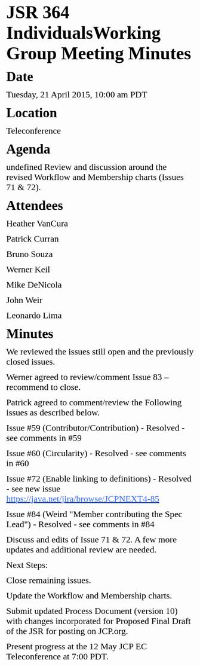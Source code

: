 <font color="#000000"><font face="Times-Roman, serif"><font size="7">**JSR 364 IndividualsWorking Group Meeting Minutes**</font></font></font>

<font color="#000000"><font face="Times-Roman, serif"><font size="6" style="font-size: 27pt">**Date**</font></font></font>

<font color="#000000"><font face="Times-Roman, serif"><font size="5">Tuesday, 21 April 2015, 10:00 am PDT</font></font></font>

<font color="#000000"><font face="Times-Roman, serif"><font size="6" style="font-size: 27pt">**Location**</font></font></font>

<font color="#000000"><font face="Times-Roman, serif"><font size="5">Teleconference</font></font></font>

<font color="#000000"><font face="Times-Roman, serif"><font size="6" style="font-size: 27pt">**Agenda**</font></font></font>

<font color="#000000"><font face="Times-Roman, serif"><font size="5"><span style="font-weight: normal">undefined Review and discussion around the revised Workflow and Membership charts (Issues 71 & 72).</span></font></font></font>

<font color="#000000"><font face="Times-Roman, serif"><font size="6" style="font-size: 27pt">**Attendees**</font></font></font>

<font color="#000000"><font face="Times-Roman, serif"><font size="5">Heather VanCura</font></font></font>

<font color="#000000"><font face="Times-Roman, serif"><font size="5">Patrick Curran</font></font></font>

<font color="#000000"><font face="Times-Roman, serif"><font size="5">Bruno Souza</font></font></font>

<font color="#000000"><font face="Times-Roman, serif"><font size="5">Werner Keil</font></font></font>

<font color="#000000"><font face="Times-Roman, serif"><font size="5">Mike DeNicola</font></font></font>

<font color="#000000"><font face="Times-Roman, serif"><font size="5">John Weir</font></font></font>

<font color="#000000"><font face="Times-Roman, serif"><font size="5">Leonardo Lima</font></font></font>

<font color="#000000"><font face="Times-Roman, serif"><font size="6" style="font-size: 27pt">**Minutes**</font></font></font>

<font color="#000000"><font face="Times New Roman, serif"><font size="5"><span style="font-weight: normal">We reviewed the issues still open and the previously closed issues.</span></font></font></font>

<font color="#000000"><font face="Times New Roman, serif"><font size="5"><span style="font-weight: normal">Werner agreed to review/comment Issue 83 – recommend to close.</span></font></font></font>

<font face="Times New Roman, serif"><font size="5"><font color="#000000"><span style="font-weight: normal">Patrick agreed to comment/review the Following issues as described below.</span></font></font></font>

<font color="#000000"><font face="Times New Roman, serif"><font size="5">Issue #59 (Contributor/Contribution) - Resolved - see comments in #59</font></font></font>

<font color="#000000"><font face="Times New Roman, serif"><font size="5">Issue #60 (Circularity) - Resolved - see comments in #60</font></font></font>

<font color="#000000"><font face="Times New Roman, serif"><font size="5">Issue #72 (Enable linking to definitions) - Resolved - see new issue</font></font></font> [<font color="#386eff"><font face="Times New Roman, serif"><font size="5"><u>https://java.net/jira/browse/JCPNEXT4-85</u></font></font></font>](https://github.com/jcp-org/jcpnext4/issues/79)

<font face="Times New Roman, serif"><font size="5"><font color="#000000">Issue #84 (Weird "Member contributing the Spec Lead") - Resolved - see comments in #84</font></font></font>

<font face="Times New Roman, serif"><font size="5"><font color="#000000">Discuss and edits of Issue 71 & 72\. A few more updates and additional review are needed.</font></font></font>

<font color="#000000"><font face="Times-Roman, serif"><font size="5">Next Steps:</font></font></font>

<font color="#000000"><font face="Times-Roman, serif"><font size="5">Close remaining issues.</font></font></font>

<font color="#000000"><font face="Times-Roman, serif"><font size="5">Update the Workflow and Membership charts.</font></font></font>

<font color="#000000"><font face="Times-Roman, serif"><font size="5">Submit updated Process Document (version 10) with changes incorporated for Proposed Final Draft of the JSR for posting on JCP.org.</font></font></font>

<font color="#000000"><font face="Times-Roman, serif"><font size="5">Present progress at the 12 May JCP EC Teleconference at 7:00 PDT. </font></font></font>